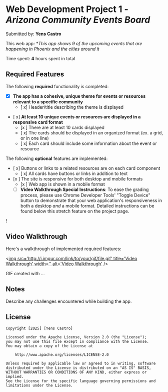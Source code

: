 # Web Development Project 1 - *Arizona Community Events Board*

Submitted by: **Yens Castro**

This web app: **This app shows 9 of the upcoming events that are happening in Phoenix and the cities around it*

Time spent: **4** hours spent in total

## Required Features

The following **required** functionality is completed:

- [x] **The app has a cohesive, unique theme for events or resources relevant to a specific community**
  - [ x] Header/title describing the theme is displayed
- [ x] **At least 10 unique events or resources are displayed in a responsive card format**
  - [x ] There are at least 10 cards displayed 
  - [ x] The cards should be displayed in an organized format (ex. a grid, or in one line)
  - [ x] Each card should include some information about the event or resource


The following **optional** features are implemented:

- [ x] Buttons or links to a related resources are on each card component
  - [ x] All cards have buttons or links in addition to text
- [x ] The site is responsive for both desktop and mobile formats
  - [x ] Web app is shown in a mobile format
  - [ ] **Video Walkthrough Special Instructions**: To ease the grading process, please use Chrome Developer Tools' "Toggle Device" button to demonstrate that your web application's responsiveness in both a desktop *and* a mobile format. Detailed instructions can be found below this stretch feature on the project page. 

!

## Video Walkthrough

Here's a walkthrough of implemented required features:

<[img src='http://i.imgur.com/link/to/your/gif/file.gif' title='Video Walkthrough' width='' alt='Video Walkthrough'](https://drive.google.com/file/d/1oOEdPAAvOI3ElDwIPU432XLCRUiWsBj2/view?usp=sharing) />

<!-- Replace this with whatever GIF tool you used! -->
GIF created with ...  
<!-- Recommended tools:
[Kap](https://getkap.co/) for macOS
[ScreenToGif](https://www.screentogif.com/) for Windows
[peek](https://github.com/phw/peek) for Linux. -->

## Notes

Describe any challenges encountered while building the app.

## License

    Copyright [2025] [Yens Castro]

    Licensed under the Apache License, Version 2.0 (the "License");
    you may not use this file except in compliance with the License.
    You may obtain a copy of the License at

        http://www.apache.org/licenses/LICENSE-2.0

    Unless required by applicable law or agreed to in writing, software
    distributed under the License is distributed on an "AS IS" BASIS,
    WITHOUT WARRANTIES OR CONDITIONS OF ANY KIND, either express or implied.
    See the License for the specific language governing permissions and
    limitations under the License.
